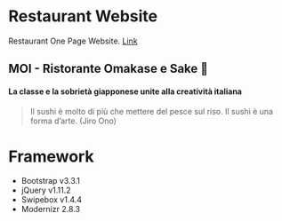 # Restaurant Website
Restaurant One Page Website. [Link](https://moiprato.it)

## MOI - Ristorante Omakase e Sake 🍣
#### La classe e la sobrietà giapponese unite alla creatività italiana

> Il sushi è molto di più che mettere del pesce sul riso. Il sushi è una forma d’arte.
(Jiro Ono)

# Framework

- Bootstrap v3.3.1
- jQuery v1.11.2
- Swipebox v1.4.4
- Modernizr 2.8.3 
